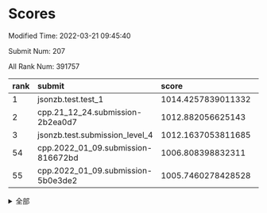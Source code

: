 # Scores

Modified Time: 2022-03-21 09:45:40

Submit Num: 207

All Rank Num: 391757

| rank |               submit               |       score        |       sigma        | pk_num |
| :--- | :--------------------------------- | :----------------- | :----------------- | :----- |
| 1    | jsonzb.test.test_1                 | 1014.4257839011332 | 0.8329867955629364 | 7571   |
| 2    | cpp.21_12_24.submission-2b2ea0d7   | 1012.882056625143  | 0.7736403333124712 | 7573   |
| 3    | jsonzb.test.submission_level_4     | 1012.1637053811685 | 0.7779449538054886 | 7569   |
| 54   | cpp.2022_01_09.submission-816672bd | 1006.808398832311  | 0.7322762807074544 | 7567   |
| 55   | cpp.2022_01_09.submission-5b0e3de2 | 1005.7460278428528 | 0.7272170116874644 | 7569   |


<details>
<summary>全部</summary>

| rank |                 submit                 |       score        |       sigma        | pk_num |
| :--- | :------------------------------------- | :----------------- | :----------------- | :----- |
| 1    | jsonzb.test.test_1                     | 1014.4257839011332 | 0.8329867955629364 | 7571   |
| 2    | cpp.21_12_24.submission-2b2ea0d7       | 1012.882056625143  | 0.7736403333124712 | 7573   |
| 3    | jsonzb.test.submission_level_4         | 1012.1637053811685 | 0.7779449538054886 | 7569   |
| 4    | gobigger.level_3.submission_level_3_15 | 1011.8847992700884 | 0.7680328040743524 | 7577   |
| 5    | gobigger.level_3.submission_level_3_6  | 1011.4991927201645 | 0.757959554362971  | 7570   |
| 6    | gobigger.level_3.submission_level_3_26 | 1011.378166075444  | 0.7786918051791628 | 7571   |
| 7    | gobigger.level_3.submission_level_3_0  | 1011.1047488536713 | 0.7732649524302342 | 7571   |
| 8    | gobigger.level_3.submission_level_3_36 | 1011.0508545766396 | 0.7608377879724968 | 7567   |
| 9    | gobigger.level_3.submission_level_3_2  | 1010.9914192913408 | 0.7553447583669116 | 7575   |
| 10   | gobigger.level_3.submission_level_3_3  | 1010.908608466196  | 0.7710033621305541 | 7571   |
| 11   | gobigger.level_3.submission_level_3_44 | 1010.9015236927161 | 0.7699769322856602 | 7570   |
| 12   | gobigger.level_3.submission_level_3_10 | 1010.8499223864749 | 0.7642148847342063 | 7569   |
| 13   | gobigger.level_3.submission_level_3_12 | 1010.8224761048273 | 0.7517674273881172 | 7571   |
| 14   | gobigger.level_3.submission_level_3_45 | 1010.7874764965359 | 0.7591927344046131 | 7568   |
| 15   | gobigger.level_3.submission_level_3_22 | 1010.6687954424465 | 0.7607072559921331 | 7573   |
| 16   | gobigger.level_3.submission_level_3_7  | 1010.6233399991607 | 0.7896876314695925 | 7567   |
| 17   | gobigger.level_3.submission_level_3_46 | 1010.598624149995  | 0.763390436769662  | 7570   |
| 18   | gobigger.level_3.submission_level_3_49 | 1010.4867348585572 | 0.7631972653408149 | 7572   |
| 19   | gobigger.level_3.submission_level_3_11 | 1010.4804083980343 | 0.7941827286516676 | 7573   |
| 20   | gobigger.level_3.submission_level_3_21 | 1010.4800459068499 | 0.7612409364962527 | 7573   |
| 21   | gobigger.level_3.submission_level_3_43 | 1010.4502617546667 | 0.7658268990126483 | 7566   |
| 22   | gobigger.level_3.submission_level_3_14 | 1010.4438871720632 | 0.7557675691482295 | 7573   |
| 23   | gobigger.level_3.submission_level_3_31 | 1010.3841203581118 | 0.7541752386856744 | 7573   |
| 24   | gobigger.level_3.submission_level_3_47 | 1010.1849337545312 | 0.7533057331055931 | 7569   |
| 25   | gobigger.level_3.submission_level_3_17 | 1010.180490627373  | 0.7624960024500342 | 7572   |
| 26   | gobigger.level_3.submission_level_3_40 | 1010.1338959968349 | 0.7304969654432563 | 7572   |
| 27   | gobigger.level_3.submission_level_3_33 | 1010.1044429695414 | 0.7531184094599209 | 7566   |
| 28   | gobigger.level_3.submission_level_3_29 | 1010.1026073507213 | 0.7592054088354011 | 7573   |
| 29   | gobigger.level_3.submission_level_3_35 | 1009.9736852675056 | 0.7468562026669043 | 7563   |
| 30   | gobigger.level_3.submission_level_3_24 | 1009.8663691117797 | 0.7763239563063971 | 7566   |
| 31   | gobigger.level_3.submission_level_3_5  | 1009.7347648681447 | 0.7485987579375977 | 7573   |
| 32   | gobigger.level_3.submission_level_3_16 | 1009.723660437532  | 0.7672215636800676 | 7567   |
| 33   | gobigger.level_3.submission_level_3_4  | 1009.7039407590624 | 0.7616676905714576 | 7572   |
| 34   | gobigger.level_3.submission_level_3_18 | 1009.662243804606  | 0.7705877013432593 | 7567   |
| 35   | gobigger.level_3.submission_level_3_8  | 1009.6027808747008 | 0.7779718247858463 | 7569   |
| 36   | gobigger.level_3.submission_level_3_39 | 1009.6015821208771 | 0.761624806522313  | 7569   |
| 37   | gobigger.level_3.submission_level_3_34 | 1009.5549645113039 | 0.7582570822928704 | 7575   |
| 38   | gobigger.level_3.submission_level_3_9  | 1009.4435332997533 | 0.7530306800398345 | 7575   |
| 39   | gobigger.level_3.submission_level_3_27 | 1009.3788969308354 | 0.7475521987012281 | 7569   |
| 40   | gobigger.level_3.submission_level_3_42 | 1009.3733243768918 | 0.7577768632333984 | 7569   |
| 41   | gobigger.level_3.submission_level_3_38 | 1009.3605759312022 | 0.7493099340706155 | 7569   |
| 42   | gobigger.level_3.submission_level_3_20 | 1009.300879669787  | 0.7446843804332474 | 7572   |
| 43   | gobigger.level_3.submission_level_3_23 | 1009.2797848024225 | 0.7443071197333465 | 7568   |
| 44   | gobigger.level_3.submission_level_3_28 | 1009.2414219425507 | 0.7498091538274791 | 7567   |
| 45   | gobigger.level_3.submission_level_3_19 | 1009.2310249355792 | 0.7397997363107067 | 7568   |
| 46   | gobigger.level_3.submission_level_3_37 | 1009.149216401568  | 0.7543057403925404 | 7570   |
| 47   | gobigger.level_3.submission_level_3_1  | 1008.9160372207248 | 0.7502897102498974 | 7571   |
| 48   | gobigger.level_3.submission_level_3_25 | 1008.7671534063722 | 0.7491562856640865 | 7572   |
| 49   | gobigger.level_3.submission_level_3_13 | 1008.7670740821678 | 0.751926918689236  | 7575   |
| 50   | gobigger.level_3.submission_level_3_41 | 1008.6969318789609 | 0.7513009403452877 | 7570   |
| 51   | gobigger.level_3.submission_level_3_30 | 1008.612036431613  | 0.7623193299294337 | 7569   |
| 52   | gobigger.level_3.submission_level_3_32 | 1008.3881161012876 | 0.7483678837753844 | 7574   |
| 53   | gobigger.level_3.submission_level_3_48 | 1007.7662023610416 | 0.7448223835014577 | 7568   |
| 54   | cpp.2022_01_09.submission-816672bd     | 1006.808398832311  | 0.7322762807074544 | 7567   |
| 55   | cpp.2022_01_09.submission-5b0e3de2     | 1005.7460278428528 | 0.7272170116874644 | 7569   |
| 56   | gobigger.level_1.submission_level_1_27 | 1004.8414464802474 | 0.7034738517824936 | 7569   |
| 57   | gobigger.level_1.submission_level_1_37 | 1004.7354475782221 | 0.7322943512185602 | 7571   |
| 58   | gobigger.level_1.submission_level_1_45 | 1004.620888758934  | 0.7237599102566405 | 7576   |
| 59   | gobigger.level_1.submission_level_1_3  | 1004.5719522876138 | 0.7295508704130705 | 7573   |
| 60   | gobigger.level_1.submission_level_1_17 | 1004.388470970636  | 0.7342805385000342 | 7574   |
| 61   | gobigger.level_1.submission_level_1_26 | 1004.2854735346357 | 0.7116997519696237 | 7571   |
| 62   | gobigger.level_1.submission_level_1_21 | 1004.2693232727725 | 0.7260523161657941 | 7570   |
| 63   | gobigger.level_1.submission_level_1_46 | 1004.2063000983331 | 0.7190077541557803 | 7567   |
| 64   | gobigger.level_1.submission_level_1_5  | 1004.1946357794309 | 0.7183436488515089 | 7570   |
| 65   | gobigger.level_1.submission_level_1_18 | 1004.178903093356  | 0.720605796976411  | 7566   |
| 66   | gobigger.level_1.submission_level_1_15 | 1004.055649532445  | 0.7183736498597358 | 7572   |
| 67   | gobigger.level_1.submission_level_1_1  | 1003.9628408671426 | 0.7251065007834041 | 7574   |
| 68   | gobigger.level_1.submission_level_1_8  | 1003.9482440599637 | 0.7150165719295549 | 7568   |
| 69   | gobigger.level_1.submission_level_1_49 | 1003.7943060746344 | 0.7117852858677247 | 7568   |
| 70   | gobigger.level_1.submission_level_1_20 | 1003.7792802916341 | 0.7174129439841118 | 7565   |
| 71   | gobigger.level_1.submission_level_1_24 | 1003.7164949990305 | 0.7230124326623217 | 7570   |
| 72   | gobigger.level_1.submission_level_1_25 | 1003.6502977578389 | 0.728722649052651  | 7572   |
| 73   | gobigger.level_1.submission_level_1_4  | 1003.6349798724957 | 0.7185869652291156 | 7574   |
| 74   | gobigger.level_1.submission_level_1_28 | 1003.6308525284028 | 0.7201889722037657 | 7580   |
| 75   | gobigger.level_1.submission_level_1_38 | 1003.613423963981  | 0.7112350582652357 | 7573   |
| 76   | gobigger.level_1.submission_level_1_35 | 1003.5992958103918 | 0.7292831934310348 | 7569   |
| 77   | gobigger.level_1.submission_level_1_2  | 1003.5707252660828 | 0.7150935371224191 | 7569   |
| 78   | gobigger.level_1.submission_level_1_13 | 1003.485611379156  | 0.7115384672566084 | 7564   |
| 79   | gobigger.level_1.submission_level_1_29 | 1003.4806118936042 | 0.7182211610900037 | 7571   |
| 80   | gobigger.level_1.submission_level_1_11 | 1003.3594753964229 | 0.722022106505149  | 7570   |
| 81   | gobigger.level_1.submission_level_1_42 | 1003.3132902524469 | 0.7137944406500563 | 7569   |
| 82   | gobigger.level_1.submission_level_1_23 | 1003.2917009692319 | 0.7179247782490991 | 7570   |
| 83   | gobigger.level_1.submission_level_1_41 | 1003.1707908141597 | 0.7224749214736301 | 7576   |
| 84   | gobigger.level_1.submission_level_1_40 | 1003.1205309000793 | 0.7268361736053214 | 7570   |
| 85   | gobigger.level_1.submission_level_1_48 | 1003.0280393548481 | 0.7135140716438118 | 7564   |
| 86   | gobigger.level_1.submission_level_1_43 | 1003.0235043807176 | 0.7151511620537376 | 7574   |
| 87   | gobigger.level_1.submission_level_1_22 | 1003.0127248453338 | 0.7176263473910555 | 7568   |
| 88   | gobigger.level_1.submission_level_1_9  | 1002.9724740993878 | 0.7380086697002379 | 7572   |
| 89   | gobigger.level_1.submission_level_1_33 | 1002.7652467402056 | 0.7047399030800888 | 7570   |
| 90   | gobigger.level_1.submission_level_1_14 | 1002.7442300730802 | 0.7274276091990628 | 7574   |
| 91   | gobigger.level_1.submission_level_1_36 | 1002.7391453140004 | 0.7126763596786381 | 7571   |
| 92   | gobigger.level_1.submission_level_1_19 | 1002.6933027438557 | 0.7104429090525873 | 7570   |
| 93   | gobigger.level_1.submission_level_1_31 | 1002.6809230589203 | 0.7081850547150629 | 7574   |
| 94   | gobigger.level_1.submission_level_1_47 | 1002.6155865049343 | 0.7185043932324059 | 7571   |
| 95   | gobigger.level_1.submission_level_1_30 | 1002.6058355950436 | 0.7114292529220515 | 7572   |
| 96   | gobigger.level_1.submission_level_1_0  | 1002.6011764550327 | 0.7204033694931059 | 7569   |
| 97   | gobigger.level_1.submission_level_1_44 | 1002.5929269792986 | 0.7134519659084463 | 7566   |
| 98   | gobigger.level_1.submission_level_1_34 | 1002.5492039287886 | 0.7147718568270691 | 7570   |
| 99   | gobigger.level_1.submission_level_1_32 | 1002.5336226204225 | 0.7196214008166139 | 7563   |
| 100  | gobigger.level_1.submission_level_1_39 | 1002.490769068241  | 0.7087108461327624 | 7569   |
| 101  | gobigger.level_1.submission_level_1_16 | 1002.480641849943  | 0.7233605365764495 | 7561   |
| 102  | gobigger.level_1.submission_level_1_7  | 1002.4006255101984 | 0.7054014351257846 | 7567   |
| 103  | gobigger.level_1.submission_level_1_10 | 1002.0244817748629 | 0.7224903195783295 | 7569   |
| 104  | gobigger.level_1.submission_level_1_6  | 1001.8846800115268 | 0.7123067528808633 | 7569   |
| 105  | gobigger.level_1.submission_level_1_12 | 1001.8802431770085 | 0.7085166711100404 | 7569   |
| 106  | gobigger.random.submission_random_30   | 996.9787682011586  | 0.7172183678519382 | 7571   |
| 107  | gobigger.random.submission_random_34   | 996.9660441860599  | 0.7105150892432821 | 7569   |
| 108  | gobigger.random.submission_random_3    | 996.9152155355505  | 0.7187960640803891 | 7565   |
| 109  | gobigger.random.submission_random_26   | 996.8055514166055  | 0.710681470033254  | 7566   |
| 110  | gobigger.random.submission_random_7    | 996.6643116238359  | 0.7089836214368157 | 7569   |
| 111  | gobigger.random.submission_random_11   | 996.6312645515383  | 0.7136236572099803 | 7572   |
| 112  | gobigger.random.submission_random_13   | 996.614238016058   | 0.7098568427568525 | 7564   |
| 113  | gobigger.random.submission_random_45   | 996.6033642515499  | 0.7114766494168115 | 7565   |
| 114  | gobigger.random.submission_random_41   | 996.5620139410412  | 0.7115705644868036 | 7571   |
| 115  | gobigger.random.submission_random_33   | 996.4660045223221  | 0.7183048020929094 | 7569   |
| 116  | gobigger.random.submission_random_28   | 996.4098899208341  | 0.72045963258481   | 7570   |
| 117  | gobigger.random.submission_random_20   | 996.3873362716337  | 0.7004303515316258 | 7570   |
| 118  | gobigger.random.submission_random_48   | 996.3235164516753  | 0.6979691206330945 | 7576   |
| 119  | gobigger.random.submission_random_19   | 996.312193993672   | 0.706129087387447  | 7571   |
| 120  | gobigger.random.submission_random_22   | 996.2988706186114  | 0.7050697154911919 | 7569   |
| 121  | gobigger.random.submission_random_1    | 996.2732081366286  | 0.7101717069253719 | 7572   |
| 122  | gobigger.random.submission_random_12   | 996.1838137306333  | 0.7057269569332161 | 7570   |
| 123  | gobigger.random.submission_random_37   | 996.1819762736588  | 0.7129680198076016 | 7566   |
| 124  | gobigger.random.submission_random_42   | 996.1477929494349  | 0.7236012290173964 | 7572   |
| 125  | gobigger.random.submission_random_46   | 996.1280913837718  | 0.7094551092718858 | 7574   |
| 126  | gobigger.random.submission_random_16   | 996.0828962263051  | 0.7052505754282097 | 7569   |
| 127  | gobigger.random.submission_random_43   | 996.0537398541642  | 0.7117328154469692 | 7573   |
| 128  | gobigger.random.submission_random_2    | 996.035188698499   | 0.7134162775379398 | 7569   |
| 129  | gobigger.random.submission_random_39   | 996.0111944769051  | 0.7248369575216095 | 7569   |
| 130  | gobigger.random.submission_random_49   | 995.9946711699064  | 0.7127852542861857 | 7571   |
| 131  | gobigger.random.submission_random_18   | 995.9758430555967  | 0.718324885741901  | 7568   |
| 132  | gobigger.random.submission_random_17   | 995.9736007331776  | 0.7124011208765274 | 7575   |
| 133  | gobigger.random.submission_random_47   | 995.9370166814078  | 0.7163686124473911 | 7568   |
| 134  | gobigger.random.submission_random_5    | 995.9039880870055  | 0.7131016119371204 | 7567   |
| 135  | gobigger.random.submission_random_0    | 995.7937096061628  | 0.7099685952004243 | 7573   |
| 136  | gobigger.random.submission_random_36   | 995.7205851555982  | 0.7230379810394321 | 7571   |
| 137  | gobigger.random.submission_random_31   | 995.7165034768562  | 0.7069966905845575 | 7576   |
| 138  | gobigger.random.submission_random_27   | 995.6520381248729  | 0.68934028834716   | 7571   |
| 139  | gobigger.random.submission_random_8    | 995.6054319088073  | 0.7098867869144119 | 7566   |
| 140  | gobigger.random.submission_random_24   | 995.5919054078134  | 0.7035553401781475 | 7568   |
| 141  | gobigger.random.submission_random_38   | 995.5808908546767  | 0.6943728345747612 | 7573   |
| 142  | gobigger.random.submission_random_44   | 995.5453778278954  | 0.6996971614068243 | 7565   |
| 143  | gobigger.random.submission_random_25   | 995.5360672604371  | 0.7207861124917588 | 7568   |
| 144  | gobigger.random.submission_random_21   | 995.4439190801357  | 0.7133390114847062 | 7571   |
| 145  | gobigger.random.submission_random_35   | 995.4416404772135  | 0.7094134912108286 | 7573   |
| 146  | gobigger.random.submission_random_4    | 995.4208825979421  | 0.7106246233461706 | 7568   |
| 147  | gobigger.random.submission_random_23   | 995.2844480045353  | 0.7160733811648475 | 7564   |
| 148  | gobigger.random.submission_random_9    | 995.249110148109   | 0.7146090126143081 | 7576   |
| 149  | gobigger.random.submission_random_6    | 995.1989248825819  | 0.7112178076387295 | 7571   |
| 150  | gobigger.random.submission_random_15   | 994.9762886532736  | 0.7058918184813657 | 7574   |
| 151  | gobigger.random.submission_random_14   | 994.9405710406651  | 0.7090306591506746 | 7572   |
| 152  | gobigger.random.submission_random_32   | 994.8868436830302  | 0.7156704652273312 | 7568   |
| 153  | gobigger.random.submission_random_40   | 994.8645155549626  | 0.7203379639563866 | 7573   |
| 154  | gobigger.random.submission_random_10   | 994.7953668654723  | 0.7162796895050804 | 7571   |
| 155  | gobigger.random.submission_random_29   | 994.1754187220552  | 0.7451762369805324 | 7563   |
| 156  | gobigger.level_2.submission_level_2_5  | 993.84623221895    | 0.7231049760967403 | 7568   |
| 157  | gobigger.level_2.submission_level_2_42 | 993.6465813893743  | 0.7416482368623509 | 7572   |
| 158  | gobigger.level_2.submission_level_2_32 | 993.3364622565445  | 0.7246255438615525 | 7572   |
| 159  | gobigger.level_2.submission_level_2_30 | 993.1914047983636  | 0.7195670932948304 | 7565   |
| 160  | gobigger.level_2.submission_level_2_23 | 993.1258191519132  | 0.7435614647455006 | 7565   |
| 161  | gobigger.level_2.submission_level_2_44 | 992.9956129061851  | 0.7504349675376897 | 7579   |
| 162  | gobigger.level_2.submission_level_2_20 | 992.9623970188113  | 0.7263823505372119 | 7569   |
| 163  | gobigger.level_2.submission_level_2_37 | 992.9317656444542  | 0.752872684068363  | 7576   |
| 164  | gobigger.level_2.submission_level_2_18 | 992.9200548809756  | 0.7317828358475286 | 7570   |
| 165  | gobigger.level_2.submission_level_2_0  | 992.8622025093165  | 0.7322798553812863 | 7568   |
| 166  | gobigger.level_2.submission_level_2_13 | 992.8142094654875  | 0.7419367774019646 | 7571   |
| 167  | gobigger.level_2.submission_level_2_29 | 992.799029299054   | 0.7239399500984511 | 7569   |
| 168  | gobigger.level_2.submission_level_2_10 | 992.6455664316105  | 0.729380628085607  | 7572   |
| 169  | gobigger.level_2.submission_level_2_49 | 992.6336180451592  | 0.7440233984028864 | 7567   |
| 170  | gobigger.level_2.submission_level_2_45 | 992.5978487997593  | 0.7407198388653506 | 7576   |
| 171  | gobigger.level_2.submission_level_2_38 | 992.5796875155459  | 0.7325970236076234 | 7573   |
| 172  | gobigger.level_2.submission_level_2_33 | 992.5230072188452  | 0.7541651460338791 | 7571   |
| 173  | gobigger.level_2.submission_level_2_8  | 992.4122843499728  | 0.7363899279675115 | 7567   |
| 174  | gobigger.level_2.submission_level_2_21 | 992.3816674593112  | 0.7497623513539594 | 7565   |
| 175  | gobigger.level_2.submission_level_2_3  | 992.2438532146956  | 0.7470315822726032 | 7569   |
| 176  | gobigger.level_2.submission_level_2_26 | 992.2354181105811  | 0.7377105889306018 | 7569   |
| 177  | gobigger.level_2.submission_level_2_22 | 992.2075582984816  | 0.7397561263361061 | 7573   |
| 178  | gobigger.level_2.submission_level_2_6  | 992.1547415329915  | 0.734316627665764  | 7568   |
| 179  | gobigger.level_2.submission_level_2_43 | 992.1318864773534  | 0.743505136460484  | 7573   |
| 180  | gobigger.level_2.submission_level_2_27 | 992.1032369914665  | 0.7355185416575514 | 7572   |
| 181  | gobigger.level_2.submission_level_2_19 | 992.057581587607   | 0.7512967974707766 | 7574   |
| 182  | gobigger.level_2.submission_level_2_24 | 992.0386448358701  | 0.7615253259422805 | 7571   |
| 183  | gobigger.level_2.submission_level_2_34 | 992.0146814588359  | 0.7486394050838088 | 7571   |
| 184  | gobigger.level_2.submission_level_2_35 | 991.9962244962969  | 0.7360563164053168 | 7568   |
| 185  | gobigger.level_2.submission_level_2_11 | 991.9595306373982  | 0.7492557481233993 | 7572   |
| 186  | gobigger.level_2.submission_level_2_7  | 991.9489886624723  | 0.7386697018802978 | 7574   |
| 187  | gobigger.level_2.submission_level_2_1  | 991.873329015129   | 0.7317936406348559 | 7569   |
| 188  | gobigger.level_2.submission_level_2_4  | 991.8563872806826  | 0.7536096904931192 | 7572   |
| 189  | gobigger.level_2.submission_level_2_14 | 991.7976711953628  | 0.7558510665605326 | 7579   |
| 190  | gobigger.level_2.submission_level_2_16 | 991.7944932147504  | 0.7403372979182378 | 7569   |
| 191  | gobigger.level_2.submission_level_2_40 | 991.7502598877959  | 0.7335995518889942 | 7577   |
| 192  | gobigger.level_2.submission_level_2_36 | 991.6619791986863  | 0.7475966491433158 | 7565   |
| 193  | gobigger.level_2.submission_level_2_25 | 991.6463651837951  | 0.7582209728718164 | 7571   |
| 194  | gobigger.level_2.submission_level_2_28 | 991.6009488942265  | 0.7450404874564305 | 7571   |
| 195  | gobigger.level_2.submission_level_2_2  | 991.3630148419978  | 0.765816464160053  | 7572   |
| 196  | gobigger.level_2.submission_level_2_39 | 991.3517551594919  | 0.7529970747170097 | 7571   |
| 197  | gobigger.level_2.submission_level_2_12 | 991.2595541110245  | 0.7495537961584201 | 7570   |
| 198  | gobigger.level_2.submission_level_2_46 | 991.2258297182623  | 0.7622049483002884 | 7567   |
| 199  | gobigger.level_2.submission_level_2_17 | 991.1516173137153  | 0.7602010184352256 | 7571   |
| 200  | gobigger.level_2.submission_level_2_31 | 991.0129265711995  | 0.7566614690174085 | 7569   |
| 201  | gobigger.level_2.submission_level_2_48 | 990.9743502183478  | 0.7530611976233723 | 7574   |
| 202  | gobigger.level_2.submission_level_2_15 | 990.8657908283172  | 0.7495684813838498 | 7562   |
| 203  | gobigger.level_2.submission_level_2_9  | 990.7758047465437  | 0.7711355336615515 | 7572   |
| 204  | gobigger.level_2.submission_level_2_41 | 990.6677687567138  | 0.7521240526996869 | 7570   |
| 205  | gobigger.level_2.submission_level_2_47 | 990.6482759599149  | 0.758717038846097  | 7569   |
| 206  | gobigger.none.submission_none_0        | 975.1793469336336  | 1.459384627295083  | 7567   |
| 207  | gobigger.none.submission_none_1        | 973.9448440331893  | 1.6335656948700248 | 7569   |

</details>